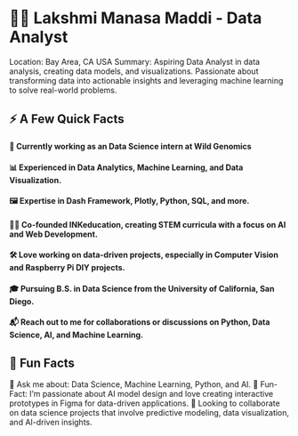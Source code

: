 
# 👩‍💻 Lakshmi Manasa Maddi - Data Analyst
Location: Bay Area, CA USA 
Summary: Aspiring Data Analyst in data analysis, creating data models, and visualizations. Passionate about transforming data into actionable insights and leveraging machine learning to solve real-world problems.

## ⚡️ A Few Quick Facts
#### 🔭 Currently working as an Data Science intern at Wild Genomics
#### 📊 Experienced in Data Analytics, Machine Learning, and Data Visualization.
#### 🖼 Expertise in Dash Framework, Plotly, Python, SQL, and more.
#### 👩‍🏫 Co-founded INKeducation, creating STEM curricula with a focus on AI and Web Development.
#### 🛠 Love working on data-driven projects, especially in Computer Vision and Raspberry Pi DIY projects.
#### 🎓 Pursuing B.S. in Data Science from the University of California, San Diego.
#### 📬 Reach out to me for collaborations or discussions on Python, Data Science, AI, and Machine Learning.

## 🎉 Fun Facts
💬 Ask me about: Data Science, Machine Learning, Python, and AI.
🎉 Fun-Fact: I’m passionate about AI model design and love creating interactive prototypes in Figma for data-driven applications.
👯 Looking to collaborate on data science projects that involve predictive modeling, data visualization, and AI-driven insights.




<!--
**ManasaMaddi05/ManasaMaddi05** is a ✨ _special_ ✨ repository because its `README.md` (this file) appears on your GitHub profile.

Here are some ideas to get you started:

- 🔭 I’m currently working on ...
- 🌱 I’m currently learning ...
- 👯 I’m looking to collaborate on ...
- 🤔 I’m looking for help with ...
- 💬 Ask me about ...
- 📫 How to reach me: ...
- 😄 Pronouns: ...
- ⚡ Fun fact: ...
-->
